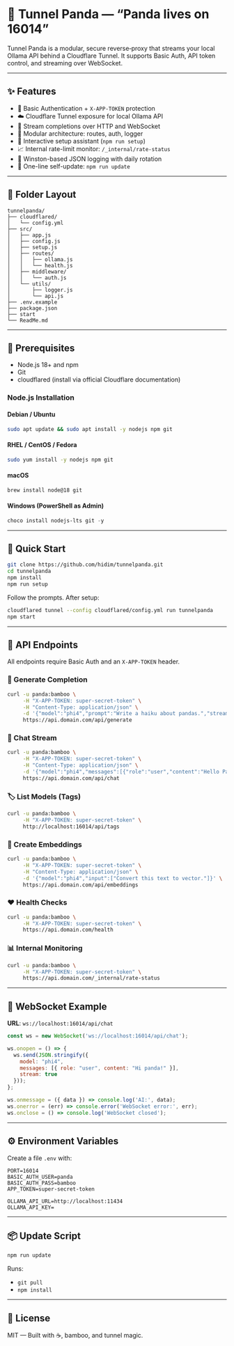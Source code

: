 # 🐼 Tunnel Panda — “Panda lives on 16014”

Tunnel Panda is a modular, secure reverse‑proxy that streams your local Ollama API behind a Cloudflare Tunnel. It supports Basic Auth, API token control, and streaming over WebSocket.

---

## ✨ Features

- 🔐 Basic Authentication + `X-APP-TOKEN` protection  
- ☁️ Cloudflare Tunnel exposure for local Ollama API  
- 💬 Stream completions over HTTP and WebSocket  
- 🧱 Modular architecture: routes, auth, logger  
- 🧰 Interactive setup assistant (`npm run setup`)  
- 📈 Internal rate-limit monitor: `/​_internal/rate-status`  
- 📜 Winston-based JSON logging with daily rotation  
- 🔁 One-line self-update: `npm run update`

---

## 📁 Folder Layout

```
tunnelpanda/
├── cloudflared/
│   └── config.yml
├── src/
│   ├── app.js
│   ├── config.js
│   ├── setup.js
│   ├── routes/
│   │   ├── ollama.js
│   │   └── health.js
│   ├── middleware/
│   │   └── auth.js
│   └── utils/
│       ├── logger.js
│       └── api.js
├── .env.example
├── package.json
├── start
└── ReadMe.md
```

---

## 🔧 Prerequisites

- Node.js 18+ and npm  
- Git  
- cloudflared (install via official Cloudflare documentation)

### Node.js Installation

#### Debian / Ubuntu
```bash
sudo apt update && sudo apt install -y nodejs npm git
```

#### RHEL / CentOS / Fedora
```bash
sudo yum install -y nodejs npm git
```

#### macOS
```bash
brew install node@18 git
```

#### Windows (PowerShell as Admin)
```powershell
choco install nodejs-lts git -y
```

---

## 🚀 Quick Start

```bash
git clone https://github.com/hidim/tunnelpanda.git
cd tunnelpanda
npm install
npm run setup
```

Follow the prompts. After setup:

```bash
cloudflared tunnel --config cloudflared/config.yml run tunnelpanda
npm start
```

---

## 🔌 API Endpoints

All endpoints require Basic Auth and an `X-APP-TOKEN` header.

### 🔁 Generate Completion
```bash
curl -u panda:bamboo \
     -H "X-APP-TOKEN: super-secret-token" \
     -H "Content-Type: application/json" \
     -d '{"model":"phi4","prompt":"Write a haiku about pandas.","stream":false}' \
     https://api.domain.com/api/generate
```

### 💬 Chat Stream
```bash
curl -u panda:bamboo \
     -H "X-APP-TOKEN: super-secret-token" \
     -H "Content-Type: application/json" \
     -d '{"model":"phi4","messages":[{"role":"user","content":"Hello Panda"}],"stream":true}' \
     https://api.domain.com/api/chat
```

### 🏷 List Models (Tags)
```bash
curl -u panda:bamboo \
     -H "X-APP-TOKEN: super-secret-token" \
     http://localhost:16014/api/tags
```

### 🧩 Create Embeddings
```bash
curl -u panda:bamboo \
     -H "X-APP-TOKEN: super-secret-token" \
     -H "Content-Type: application/json" \
     -d '{"model":"phi4","input":["Convert this text to vector."]}' \
     https://api.domain.com/api/embeddings
```

### ❤️ Health Checks
```bash
curl -u panda:bamboo \
     -H "X-APP-TOKEN: super-secret-token" \
     https://api.domain.com/health
```

### 📊 Internal Monitoring
```bash
curl -u panda:bamboo \
     -H "X-APP-TOKEN: super-secret-token" \
     https://api.domain.com/_internal/rate-status
```

---

## 🧪 WebSocket Example

**URL**: `ws://localhost:16014/api/chat`

```js
const ws = new WebSocket('ws://localhost:16014/api/chat');

ws.onopen = () => {
  ws.send(JSON.stringify({
    model: "phi4",
    messages: [{ role: "user", content: "Hi panda!" }],
    stream: true
  }));
};

ws.onmessage = ({ data }) => console.log('AI:', data);
ws.onerror = (err) => console.error('WebSocket error:', err);
ws.onclose = () => console.log('WebSocket closed');
```

---

## ⚙️ Environment Variables

Create a file `.env` with:

```dotenv
PORT=16014
BASIC_AUTH_USER=panda
BASIC_AUTH_PASS=bamboo
APP_TOKEN=super-secret-token

OLLAMA_API_URL=http://localhost:11434
OLLAMA_API_KEY=
```

---

## 📦 Update Script

```bash
npm run update
```

Runs:

- `git pull`  
- `npm install`

---

## 📄 License

MIT — Built with ☕, bamboo, and tunnel magic.